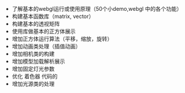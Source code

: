 - 了解基本的webgl运行或使用原理（50个小demo,webgl 中的各个功能）
- 构建基本函数库（matrix, vector）
- 构建基本的透视矩阵
- 使用库做基本的正方体展示
- 增加正方体运行算法（平移，缩放，旋转）
- 增加动画类处理（插值动画）
- 增加相机类的构建
- 增加模型加载解析展示
- 增加固定灯光参数
- 优化 着色器 代码的
- 增加光源类的处理